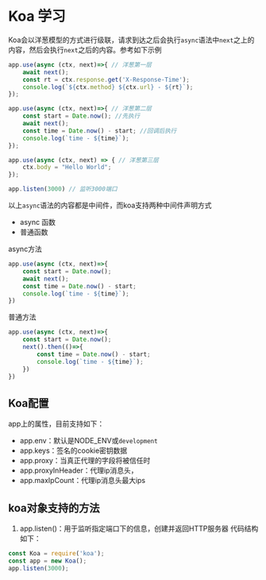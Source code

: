 # Koa 学习

Koa会以洋葱模型的方式进行级联，请求到达之后会执行`async`语法中`next`之上的内容，然后会执行`next`之后的内容。参考如下示例

```javascript
app.use(async (ctx, next)=>{ // 洋葱第一层
    await next();
    const rt = ctx.response.get('X-Response-Time');
    console.log(`${ctx.method} ${ctx.url} - ${rt}`);
});

app.use(async (ctx, next)=>{ // 洋葱第二层
    const start = Date.now(); //先执行
    await next();
    const time = Date.now() - start; //回调后执行
    console.log(`time - ${time}`);
});

app.use(async (ctx, next) => { // 洋葱第三层
    ctx.body = "Hello World";
});

app.listen(3000) // 监听3000端口
```

以上`async`语法的内容都是中间件，而koa支持两种中间件声明方式

- async 函数
- 普通函数

async方法
```javascript
app.use(async (ctx, next)=>{
    const start = Date.now();
    await next();
    const time = Date.now() - start;
    console.log(`time - ${time}`);
})
```

普通方法
```javascript
app.use(async (ctx, next)=>{
    const start = Date.now();
    next().then(()=>{
        const time = Date.now() - start;
        console.log(`time - ${time}`);
    })
})
```

## 

## Koa配置

app上的属性，目前支持如下：
 - app.env：默认是NODE_ENV或`development`
 - app.keys：签名的cookie密钥数据
 - app.proxy：当真正代理的字段将被信任时
 - app.proxyInHeader：代理ip消息头，
 - app.maxIpCount：代理ip消息头最大ips

## koa对象支持的方法

1. app.listen()：用于监听指定端口下的信息，创建并返回HTTP服务器
代码结构如下：
```javascript
const Koa = require('koa');
const app = new Koa();
app.listen(3000);
```

